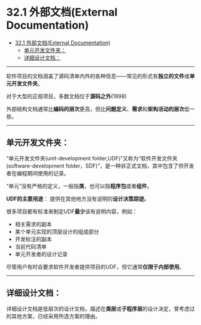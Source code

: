 # 32.1 外部文档(External Documentation)

<!-- TOC -->

- [32.1 外部文档(External Documentation)](#321-外部文档external-documentation)
    - [单元开发文件夹：](#单元开发文件夹)
    - [详细设计文档：](#详细设计文档)

<!-- /TOC -->

---

软件项目的文档涵盖了源码清单内外的各种信息——常见的形式有**独立的文件**或**单元开发文件夹**。

对于大型的正规项目，多数文档位于**源码之外**(1998)

外部结构文档通常比**编码的层次**更高，但比**问题定义**、**需求**和**架构活动的层次**低一些。



---

## 单元开发文件夹：
“单元开发文件夹(unit-development folder,UDF)”又称为“软件开发文件夹(software-development folder，SDF)”，是一种非正式文档，其中包含了供开发者在编程期间使用的记录。

“单元”没有严格的定义，一般指**类**，也可以指**程序包**或者**组件**。

**UDF的主要用途**：
提供在其他地方没有说明的**设计决策踪迹**。

很多项目都有标准来制定UDF**最少**该有说明内容，例如：

- 相关需求的副本
- 某个单元实现的顶层设计的组成部分
- 开发标注的副本
- 当前代码清单
- 单元开发者的设计记录

尽管用户有时会要求软件开发者提供项目的UDF，但它通常**仅限于内部使用**。

---


## 详细设计文档：

详细设计文档是低层次的设计文档，描述在**类层**或**子程序层**的设计决定，曾考虑过的其他方案，已经采用所选方案的理由。







